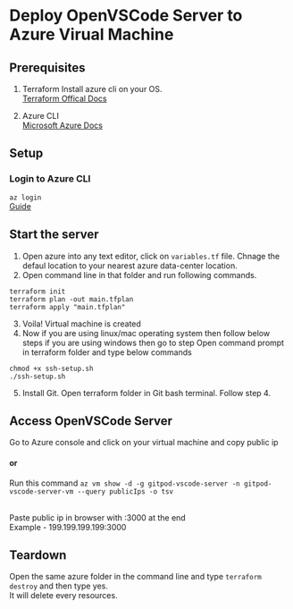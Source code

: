 # Deploy OpenVSCode Server to Azure Virual Machine

## Prerequisites

1. Terraform
   Install azure cli on your OS. <br>
   [Terraform Offical Docs](https://learn.hashicorp.com/tutorials/terraform/install-cli)

2. Azure CLI <br>
   [Microsoft Azure Docs](https://docs.microsoft.com/en-us/cli/azure/install-azure-cli)

## Setup

### Login to Azure CLI

`az login` <br>
[Guide](https://docs.microsoft.com/en-us/cli/azure/get-started-with-azure-cli)

## Start the server

1. Open azure into any text editor, click on `variables.tf` file. Chnage the defaul location to your nearest azure data-center location.
2. Open command line in that folder and run following commands.

```
terraform init
terraform plan -out main.tfplan
terraform apply "main.tfplan"
```

3. Voila! Virtual machine is created
4. Now if you are using linux/mac operating system then follow below steps if you are using windows then go to step
   Open command prompt in terraform folder and type below commands

```
chmod +x ssh-setup.sh
./ssh-setup.sh
```

5. Install Git. Open terraform folder in Git bash terminal. Follow step 4.

## Access OpenVSCode Server

Go to Azure console and click on your virtual machine and copy public ip

#### or

Run this command
`az vm show -d -g gitpod-vscode-server -n gitpod-vscode-server-vm --query publicIps -o tsv`
<br> <br>

Paste public ip in browser with :3000 at the end <br>
Example - 199.199.199.199:3000

## Teardown

Open the same azure folder in the command line and type `terraform destroy` and then type yes. <br>
It will delete every resources.

